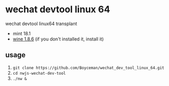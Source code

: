 # wechat devtool linux 64
wechat devtool linux64 transplant
>
- mint 18.1
- [wine 1.8.6](http://mirrors.ibiblio.org/wine/source/1.8/wine-1.8.6.tar.bz2) (if you don't installed it, install it)

## usage
1. `git clone https://github.com/Boyceman/wechat_dev_tool_linux_64.git`
2. `cd nwjs-wechat-dev-tool`
3. `./nw &`

